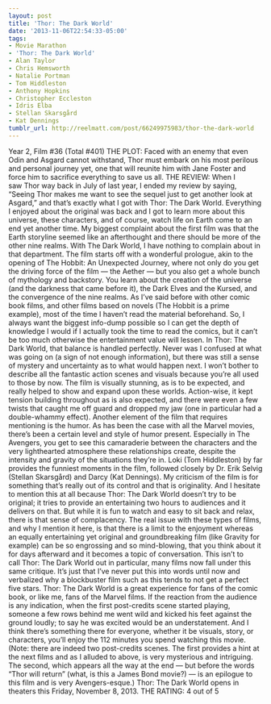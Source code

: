 ```yaml
---
layout: post
title: 'Thor: The Dark World'
date: '2013-11-06T22:54:33-05:00'
tags:
- Movie Marathon
- 'Thor: The Dark World'
- Alan Taylor
- Chris Hemsworth
- Natalie Portman
- Tom Hiddleston
- Anthony Hopkins
- Christopher Eccleston
- Idris Elba
- Stellan Skarsgård
- Kat Dennings
tumblr_url: http://reelmatt.com/post/66249975983/thor-the-dark-world
---
```



Year 2, Film #36 (Total #401)
THE PLOT: Faced with an enemy that even Odin and Asgard cannot withstand, Thor must embark on his most perilous and personal journey yet, one that will reunite him with Jane Foster and force him to sacrifice everything to save us all.
THE REVIEW: When I saw Thor way back in July of last year, I ended my review by saying, “Seeing Thor makes me want to see the sequel just to get another look at Asgard,” and that’s exactly what I got with Thor: The Dark World. Everything I enjoyed about the original was back and I got to learn more about this universe, these characters, and of course, watch life on Earth come to an end yet another time.
My biggest complaint about the first film was that the Earth storyline seemed like an afterthought and there should be more of the other nine realms. With The Dark World, I have nothing to complain about in that department. The film starts off with a wonderful prologue, akin to the opening of The Hobbit: An Unexpected Journey, where not only do you get the driving force of the film — the Aether — but you also get a whole bunch of mythology and backstory. You learn about the creation of the universe (and the darkness that came before it), the Dark Elves and the Kursed, and the convergence of the nine realms. As I’ve said before with other comic book films, and other films based on novels (The Hobbit is a prime example), most of the time I haven’t read the material beforehand. So, I always want the biggest info-dump possible so I can get the depth of knowledge I would if I actually took the time to read the comics, but it can’t be too much otherwise the entertainment value will lessen. In Thor: The Dark World, that balance is handled perfectly. Never was I confused at what was going on (a sign of not enough information), but there was still a sense of mystery and uncertainty as to what would happen next.
I won’t bother to describe all the fantastic action scenes and visuals because you’re all used to those by now. The film is visually stunning, as is to be expected, and really helped to show and expand upon these worlds. Action-wise, it kept tension building throughout as is also expected, and there were even a few twists that caught me off guard and dropped my jaw (one in particular had a double-whammy effect). Another element of the film that requires mentioning is the humor. As has been the case with all the Marvel movies, there’s been a certain level and style of humor present. Especially in The Avengers, you get to see this camaraderie between the characters and the very lighthearted atmosphere these relationships create, despite the intensity and gravity of the situations they’re in. Loki (Tom Hiddleston) by far provides the funniest moments in the film, followed closely by Dr. Erik Selvig (Stellan Skarsgård) and Darcy (Kat Dennings).
My criticism of the film is for something that’s really out of its control and that is originality. And I hesitate to mention this at all because Thor: The Dark World doesn’t try to be original; it tries to provide an entertaining two hours to audiences and it delivers on that. But while it is fun to watch and easy to sit back and relax, there is that sense of complacency. The real issue with these types of films, and why I mention it here, is that there is a limit to the enjoyment whereas an equally entertaining yet original and groundbreaking film (like Gravity for example) can be so engrossing and so mind-blowing, that you think about it for days afterward and it becomes a topic of conversation. This isn’t to call Thor: The Dark World out in particular, many films now fall under this same critique. It’s just that I’ve never put this into words until now and verbalized why a blockbuster film such as this tends to not get a perfect five stars.
Thor: The Dark World is a great experience for fans of the comic book, or like me, fans of the Marvel films. If the reaction from the audience is any indication, when the first post-credits scene started playing, someone a few rows behind me went wild and kicked his feet against the ground loudly; to say he was excited would be an understatement. And I think there’s something there for everyone, whether it be visuals, story, or characters, you’ll enjoy the 112 minutes you spend watching this movie. (Note: there are indeed two post-credits scenes. The first provides a hint at the next films and as I alluded to above, is very mysterious and intriguing. The second, which appears all the way at the end — but before the words “Thor will return” (what, is this a James Bond movie?) — is an epilogue to this film and is very Avengers-esque.)
Thor: The Dark World opens in theaters this Friday, November 8, 2013.
THE RATING: 4 out of 5 
